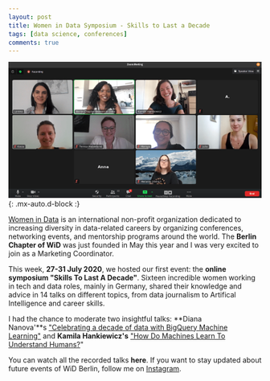 ```yaml
---
layout: post
title: Women in Data Symposium - Skills to Last a Decade
tags: [data science, conferences]
comments: true
---
```


![cover](../assets/img/womenindata.png){: .mx-auto.d-block :}

[Women in Data](https://www.womenindata.org/) is an international non-profit organization dedicated to increasing diversity in data-related careers by organizing conferences, networking events, and mentorship programs around the world. The **Berlin Chapter of WiD** was just founded in May this year and I was very excited to join as a Marketing Coordinator.

This week, **27-31 July 2020**, we hosted our first event: the **online symposium "Skills To Last A Decade"**. Sixteen incredible women working in tech and data roles, mainly in Germany, shared their knowledge and advice in 14 talks on different topics, from data journalism to Artifical Intelligence and career skills.

I had the chance to moderate two insightful talks: **Diana Nanova'**s ["Celebrating a decade of data with BigQuery Machine Learning"](http://youtube.com/) and **Kamila Hankiewicz's** ["How Do Machines Learn To Understand Humans?](http://youtube.com/)"

You can watch all the recorded talks **here**. If you want to stay updated about future events of WiD Berlin, follow me on [Instagram](https://www.instagram.com/datalingo/).